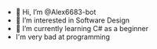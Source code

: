 - 👋 Hi, I’m @Alex6683-bot
- 👀 I’m interested in Software Design
- 🌱 I’m currently learning C# as a beginner
- I'm very bad at programming

<!---
Alex6683-bot/Alex6683-bot is a ✨ special ✨ repository because its `README.md` (this file) appears on your GitHub profile.
You can click the Preview link to take a look at your changes.
--->
